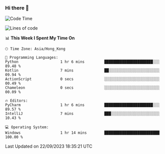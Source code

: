 ### Hi there 👋

<!--
**RoiexLee/RoiexLee** is a ✨ _special_ ✨ repository because its `README.md` (this file) appears on your GitHub profile.

Here are some ideas to get you started:

- 🔭 I’m currently working on ...
- 🌱 I’m currently learning ...
- 👯 I’m looking to collaborate on ...
- 🤔 I’m looking for help with ...
- 💬 Ask me about ...
- 📫 How to reach me: ...
- 😄 Pronouns: ...
- ⚡ Fun fact: ...
-->

<!--START_SECTION:waka-->
![Code Time](http://img.shields.io/badge/Code%20Time-346%20hrs%2012%20mins-blue)

![Lines of code](https://img.shields.io/badge/From%20Hello%20World%20I%27ve%20Written-35.5%20thousand%20lines%20of%20code-blue)

📊 **This Week I Spent My Time On** 

```text
🕑︎ Time Zone: Asia/Hong_Kong

💬 Programming Languages: 
Python                   1 hr 6 mins         ██████████████████████░░░   89.48 % 
Kotlin                   7 mins              ██░░░░░░░░░░░░░░░░░░░░░░░   09.94 % 
ActionScript             0 secs              ░░░░░░░░░░░░░░░░░░░░░░░░░   00.49 % 
Chameleon                0 secs              ░░░░░░░░░░░░░░░░░░░░░░░░░   00.09 % 

🔥 Editors: 
PyCharm                  1 hr 6 mins         ██████████████████████░░░   89.57 % 
IntelliJ                 7 mins              ███░░░░░░░░░░░░░░░░░░░░░░   10.43 % 

💻 Operating System: 
Windows                  1 hr 14 mins        █████████████████████████   100.00 % 
```


 Last Updated on 22/09/2023 18:35:21 UTC
<!--END_SECTION:waka-->
